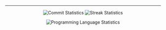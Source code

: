 ----

<p align="center">
  <img src="https://github-readme-stats.vercel.app/api?username=andrewbx&show_icons=true&theme=transparent&include_all_commits&hide_border=true&card_width=350&PAT_1" alt="Commit Statistics" />
  <img src="https://github-readme-streak-stats.herokuapp.com/?user=andrewbx&theme=transparent&hide_border=true&card_width=380" alt="Streak Statistics" />
</p>

<p align="center">
  <img src="https://github-readme-stats.vercel.app/api/top-langs/?username=andrewbx&theme=transparent&hide_border=true&card_width=810&PAT_1" alt="Programming Language Statistics" />
  <!-- <img src="https://github-profile-summary-cards.vercel.app/api/cards/profile-details?username=andrewbx&theme=transparent" alt="Profile Summary" /> -->
</p>
